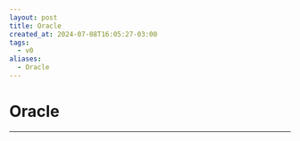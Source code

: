 ```yaml
---
layout: post
title: Oracle
created_at: 2024-07-08T16:05:27-03:00
tags:
  - v0
aliases:
  - Oracle
---
```

# Oracle
---

